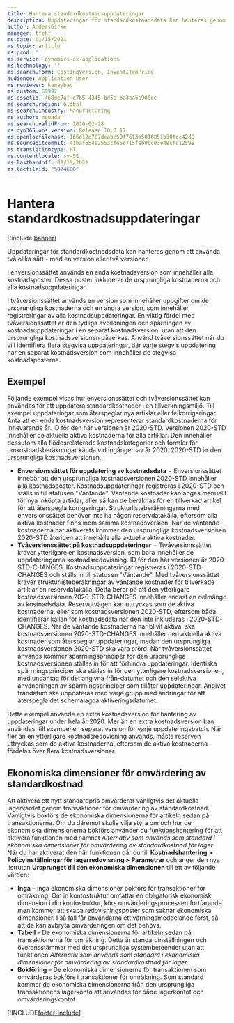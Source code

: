 ```yaml
---
title: Hantera standardkostnadsuppdateringar
description: Uppdateringar för standardkostnadsdata kan hanteras genom att använda två olika sätt - med en version eller två versioner.
author: AndersGirke
manager: tfehr
ms.date: 01/15/2021
ms.topic: article
ms.prod: ''
ms.service: dynamics-ax-applications
ms.technology: ''
ms.search.form: CostingVersion, InventItemPrice
audience: Application User
ms.reviewer: kamaybac
ms.custom: 69992
ms.assetid: 468de7af-c7b5-4345-bd5a-ba3aa5a900cc
ms.search.region: Global
ms.search.industry: Manufacturing
ms.author: mguada
ms.search.validFrom: 2016-02-28
ms.dyn365.ops.version: Release 10.0.17
ms.openlocfilehash: 166d12d707deabc59f7613a5016851b30fcc42d8
ms.sourcegitcommit: 41baf654a2553cfe5c715feb9cc03e48cfc12598
ms.translationtype: HT
ms.contentlocale: sv-SE
ms.lasthandoff: 01/19/2021
ms.locfileid: "5024680"
---
```

# <a name="manage-standard-cost-updates"></a>Hantera standardkostnadsuppdateringar

[!include [banner](../includes/banner.md)]

Uppdateringar för standardkostnadsdata kan hanteras genom att använda två olika sätt - med en version eller två versioner.

I enversionssättet används en enda kostnadsversion som innehåller alla kostnadsposter. Dessa poster inkluderar de ursprungliga kostnaderna och alla kostnadsuppdateringar.

I tvåversionssättet används en version som innehåller uppgifter om de ursprungliga kostnaderna och en andra version, som innehåller registreringar av alla kostnadsuppdateringar. En viktig fördel med tvåversionssättet är den tydliga avbildningen och spårningen av kostnadsuppdateringar i en separat kostnadsversion, utan att den ursprungliga kostnadsversionen påverkas. Använd tvåversionssättet när du vill identifiera flera stegvisa uppdateringar, där varje stegvis uppdatering har en separat kostnadsversion som innehåller de stegvisa kostnadsposterna.

## <a name="example"></a>Exempel

Följande exempel visas hur enversionssättet och tvåversionssättet kan användas för att uppdatera standardkostnader i en tillverkningsmiljö. Till exempel uppdateringar som återspeglar nya artiklar eller felkorrigeringar. Anta att en enda kostnadsversion representerar standardkostnaderna för innevarande år. ID för den här versionen är 2020-STD. Versionen 2020-STD innehåller de aktuella aktiva kostnaderna för alla artiklar. Den innehåller dessutom alla flödesrelaterade kostnadskategorier och formler för omkostnadsberäkningar kända vid ingången av år 2020. 2020-STD är den ursprungliga kostnadsversionen.

- **Enversionssättet för uppdatering av kostnadsdata** − Enversionssättet innebär att den ursprungliga kostnadsversionen 2020-STD innehåller alla kostnadsposter. Kostnadsuppdateringar registreras i 2020-STD och ställs in till statusen "Väntande". Väntande kostnader kan anges manuellt för nya inköpta artiklar, eller så kan de beräknas för en tillverkad artikel för att återspegla korrigeringar. Strukturlisteberäkningarna med enversionssättet behöver inte ha någon reservdatakälla, eftersom alla aktiva kostnader finns inom samma kostnadsversion. När de väntande kostnaderna har aktiverats kommer den ursprungliga kostnadsversionen 2020-STD återigen att innehålla alla aktuella aktiva kostnader.
- **Tvåversionssättet på kostnadsuppdateringar** − Ttvåversionssättet kräver ytterligare en kostnadsversion, som bara innehåller de uppdateringarna kostnadsredovisning. ID för den här versionen är 2020-STD-CHANGES. Kostnadsuppdateringar registreras i 2020-STD-CHANGES och ställs in till statusen "Väntande". Med tvåversionssättet kräver strukturlisteberäkningar av väntande kostnader för tillverkade artiklar en reservdatakälla. Detta beror på att den ytterligare kostnadsversionen 2020-STD-CHANGES innehåller endast en delmängd av kostnadsdata. Reservutvägen kan uttryckas som de aktiva kostnaderna, eller som kostnadsversionen 2020-STD, eftersom båda identifierar källan för kostnadsdata när den inte inkluderas i 2020-STD-CHANGES. När de väntande kostnaderna har blivit aktiva, ska kostnadsversionen 2020-STD-CHANGES innehåller den aktuella aktiva kostnader som återspeglar uppdateringar, medan den ursprungliga kostnadsversionen 2020-STD ska vara orörd. När tvåversionssättet används kommer spärrningsprinciper för den ursprungliga kostnadsversionen ställas in för att förhindra uppdateringar. Identiska spärrningsprinciper ska ställas in för den ytterligare kostnadsversionen, med undantag för det angivna från-datumet och den selektiva användningen av spärrningsprinciper som tillåter uppdateringar. Angivet fråndatum ska uppdateras med varje grupp med ändringar för att återspegla det schemalagda aktiveringsdatumet.

Detta exempel använde en extra kostnadsversion för hantering av uppdateringar under hela år 2020. Mer än en extra kostnadsversion kan användas, till exempel en separat version för varje uppdateringsbatch. När fler än en ytterligare kostnadsredovisning används, måste reserven uttryckas som de aktiva kostnaderna, eftersom de aktiva kostnaderna fördelas över flera kostnadsversioner.

## <a name="financial-dimensions-for-the-standard-cost-revaluation"></a>Ekonomiska dimensioner för omvärdering av standardkostnad

Att aktivera ett nytt standardpris omvärderar vanligtvis det aktuella lagervärdet genom transaktioner för omvärdering av standardkostnad. Vanligtvis bokförs de ekonomiska dimensionerna för artikeln sedan på transaktionerna. Om du däremot skulle vilja styra om och hur de ekonomiska dimensionerna bokförs använder du [funktionshantering](../../fin-ops-core/fin-ops/get-started/feature-management/feature-management-overview.md) för att aktivera funktionen med namnet *Alternativ som används som standard i ekonomiska dimensioner för omvärdering av standardkostnad för lager*. När du har aktiverat den här funktionen går du till **Kostnadshantering > Policyinställningar för lagerredovisning > Parametrar** och anger den nya listrutan **Ursprunget till den ekonomiska dimensionen** till ett av följande värden:

- **Inga** – inga ekonomiska dimensioner bokförs för transaktioner för omräkning. Om in kontostruktur omfattar en obligatorisk ekonomisk dimension i din kontostruktur, körs omvärderingsprocessen fortfarande men kommer att skapa redovisningsposter som saknar ekonomiska dimensioner. I så fall får användarna ett varningsmeddelande först, så att de kan avbryta omvärderingen om det behövs.
- **Tabell**  – De ekonomiska dimensionerna för artikeln sedan på transaktionerna för omräkning. Detta är standardinställningen och överensstämmer med det ursprungliga systembeteendet utan att funktionen *Alternativ som används som standard i ekonomiska dimensioner för omvärdering av standardkostnad för lager*.
- **Bokföring** – De ekonomiska dimensionerna för transaktionen som omvärderas bokförs i transaktioner för omräkning. Som standard kommer de ekonomiska dimensionerna från den ursprungliga transaktionens lagerkonto att användas för både lagerkontot och omvärderingskontot.


[!INCLUDE[footer-include](../../includes/footer-banner.md)]